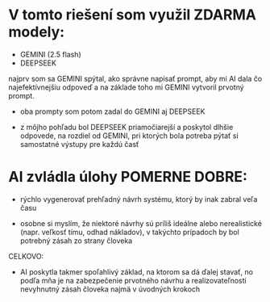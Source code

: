# V tomto riešení som využil ZDARMA modely: 

- GEMINI (2.5 flash)
- DEEPSEEK


najprv som sa GEMINI spýtal, ako správne napísať prompt, aby mi AI dala čo najefektívnejšiu odpoveď a na základe toho mi GEMINI vytvoril prvotný prompt.

- oba prompty som potom zadal do GEMINI aj DEEPSEEK

- z môjho pohľadu bol DEEPSEEK priamočiarejší a poskytol dlhšie odpovede, na rozdiel od GEMINI, pri ktorých bola potreba pýtať si samostatné výstupy pre každú časť

# AI zvládla úlohy POMERNE DOBRE: 

- rýchlo vygenerovať prehľadný návrh systému, ktorý by inak zabral veľa času

- osobne si myslím, že niektoré návrhy sú príliš ideálne alebo nerealistické (napr. veľkosť tímu, odhad nákladov), v takýchto prípadoch by bol potrebný zásah zo strany človeka


CELKOVO: 

- AI poskytla takmer spoľahlivý základ, na ktorom sa dá ďalej stavať, no podľa mňa je na zabezpečenie prvotného návrhu a realizovateľnosti nevyhnutný zásah človeka najmä v úvodných krokoch